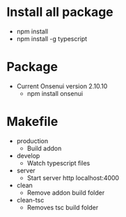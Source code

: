 # Install all package

- npm install
- npm install -g typescript

# Package

- Current Onsenui version 2.10.10
  - npm install onsenui

# Makefile

- production
  - Build addon
- develop
  - Watch typescript files
- server
  - Start server http localhost:4000
- clean
  - Remove addon build folder
- clean-tsc
  - Removes tsc build folder
